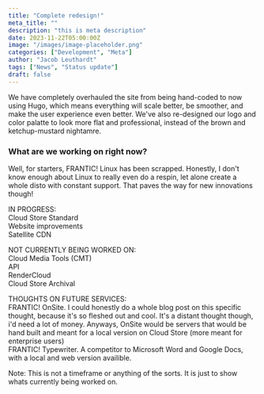```yaml
---
title: "Complete redesign!"
meta_title: ""
description: "this is meta description"
date: 2023-11-22T05:00:00Z
image: "/images/image-placeholder.png"
categories: ["Development", "Meta"]
author: "Jacob Leuthardt"
tags: ["News", "Status update"]
draft: false
---
```


We have completely overhauled the site from being hand-coded to now using Hugo, which means everything will scale better, be smoother, and make the user experience even better. We've also re-designed our logo and color palatte to look more flat and professional, instead of the brown and ketchup-mustard nightamre.

### What are we working on right now?

Well, for starters, FRANTIC! Linux has been scrapped. Honestly, I don't know enough about Linux to really even do a respin, let alone create a whole disto with constant support. That paves the way for new innovations though!

IN PROGRESS:  
Cloud Store Standard  
Website improvements  
Satellite CDN  

NOT CURRENTLY BEING WORKED ON:  
Cloud Media Tools (CMT)  
API  
RenderCloud  
Cloud Store Archival  

THOUGHTS ON FUTURE SERVICES:  
FRANTIC! OnSite. I could honestly do a whole blog post on this specific thought, because it's so fleshed out and cool. It's a distant thought though, i'd need a lot of money. Anyways, OnSite would be servers that would be hand built and meant for a local version on Cloud Store (more meant for enterprise users)  
FRANTIC! Typewriter. A competitor to Microsoft Word and Google Docs, with a local and web version availible. 

Note: This is not a timeframe or anything of the sorts. It is just to show whats currently being worked on.


